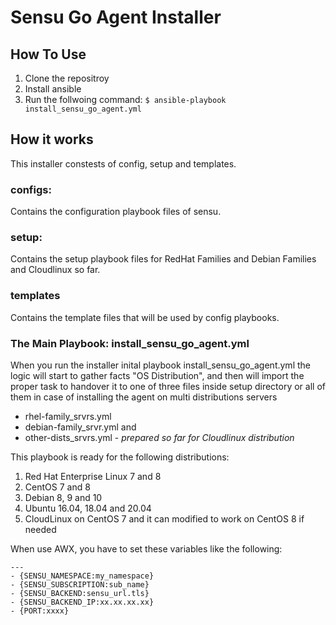 # **Sensu Go Agent Installer**

## **How To Use**
1. Clone the repositroy
2. Install ansible
3. Run the follwoing command:
	`$ ansible-playbook install_sensu_go_agent.yml`

## **How it works**
This installer constests of config, setup and templates.
### configs:
  Contains the configuration playbook files of sensu.
### setup:
  Contains the setup playbook files for RedHat Families and Debian Families and Cloudlinux so far.
### templates
  Contains the template files that will be used by config playbooks.
### The Main Playbook: install_sensu_go_agent.yml
When you run the installer inital playbook install_sensu_go_agent.yml the logic will start to gather facts "OS Distribution", and then will import the proper task to handover it to one of three files inside setup directory or all of them in case of installing the agent on multi distributions servers
  * rhel-family_srvrs.yml
  * debian-family_srvr.yml
  and
  * other-dists_srvrs.yml - *prepared so far for Cloudlinux distribution*

This playbook is ready for the following distributions:
1. Red Hat Enterprise Linux 7 and 8
2. CentOS 7 and 8
3. Debian 8, 9 and 10
4. Ubuntu 16.04, 18.04 and 20.04
5. CloudLinux on CentOS 7 and it can modified to work on CentOS 8 if needed

When use AWX, you have to set these variables like the following:

```
---
- {SENSU_NAMESPACE:my_namespace}
- {SENSU_SUBSCRIPTION:sub_name}
- {SENSU_BACKEND:sensu_url.tls}
- {SENSU_BACKEND_IP:xx.xx.xx.xx}
- {PORT:xxxx}
```
